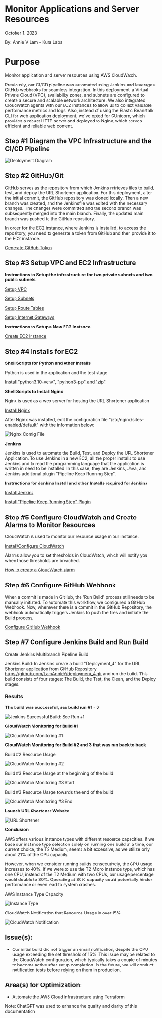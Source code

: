 # Monitor Applications and Server Resources

October 1, 2023

By:  Annie V Lam - Kura Labs

# Purpose

Monitor application and server resources using AWS CloudWatch.

Previously, our CI/CD pipeline was automated using Jenkins and leverages GitHub webhooks for seamless integration. In this deployment, a Virtual Private Cloud (VPC), availability zones, and subnets are configured to create a secure and scalable network architecture.  We also integrated CloudWatch agents with our EC2 instances to allow us to collect valuable performance metrics and logs.  Also, instead of using the Elastic Beanstalk CLI for web application deployment, we've opted for GUnicorn, which provides a robust HTTP server and deployed to Nginx, which serves efficient and reliable web content.

## Step #1 Diagram the VPC Infrastructure and the CI/CD Pipeline

![Deployment Diagram](Images/Deployment_Pipeline.png)

## Step #2 GitHub/Git

GitHub serves as the repository from which Jenkins retrieves files to build, test, and deploy the URL Shortener application.  For this deployment, after the initial commit, the GitHub repository was cloned locally. Then a new branch was created, and the Jenkinsfile was edited with the necessary changes. The changes were committed and the second branch was subsequently merged into the main branch. Finally, the updated main branch was pushed to the GitHub repository.

In order for the EC2 instance, where Jenkins is installed, to access the repository, you need to generate a token from GitHub and then provide it to the EC2 instance.

[Generate GitHub Token](https://github.com/LamAnnieV/GitHub/blob/main/Generate_GitHub_Token.md)

## Step #3 Setup VPC and EC2 Infrastructure 

**Instructions to Setup the infrastructure for two private subnets and two public subnets**

[Setup VPC](https://github.com/LamAnnieV/Setup_VPC/blob/main/1_Setup_VPC.md)

[Setup Subnets](https://github.com/LamAnnieV/Setup_VPC/blob/main/2_Setup_Subnets.md)

[Setup Route Tables](https://github.com/LamAnnieV/Setup_VPC/blob/main/3_Setup_Route_Tables.md)

[Setup Internet Gateways](https://github.com/LamAnnieV/Setup_VPC/blob/main/4_Setup_Internet_Gateways.md)

**Instructions to Setup a New EC2 Instance**

[Create EC2 Instance](https://github.com/LamAnnieV/Create_EC2_Instance/blob/main/Create_EC2_Instance.md)

## Step #4 Installs for EC2 

**Shell Scripts for Python and other installs**

Python is used in the application and the test stage

[Install "python3.10-venv", "python3-pip" and "zip"](https://github.com/LamAnnieV/Instance_Installs/blob/main/02_other_installs.sh)

**Shell Scripts to Install Nginx**

Nginx is used as a web server for hosting the URL Shortener application

[Install Nginx](https://github.com/LamAnnieV/Instance_Installs/blob/main/Install_Ngnix.sh)

After Nginx was installed, edit the configuration file "/etc/nginx/sites-enabled/default" with the information below:

![Nginx Config File](Images/update_nginx_defaultfile.png)

**Jenkins**

Jenkins is used to automate the Build, Test, and Deploy the URL Shortener Application.  To use Jenkins in a new EC2, all the proper installs to use Jenkins and to read the programming language that the application is written in need to be installed. In this case, they are Jenkins, Java, and Jenkins additional plugin "Pipeline Keep Running Step".

**Instructions for Jenkins Install and other Installs required for Jenkins**

[Install Jenkins](https://github.com/LamAnnieV/Instance_Installs/blob/main/01_jenkins_installs.sh)

[Install "Pipeline Keep Running Step" Plugin](https://github.com/LamAnnieV/Jenkins/blob/main/Install_Pipeline_Keep_Running_Step.md)

## Step #5 Configure CloudWatch and Create Alarms to Monitor Resources

CloudWatch is used to monitor our resource usage in our instance.

[Install/Configure CloudWatch](https://docs.aws.amazon.com/AmazonCloudWatch/latest/monitoring/install-CloudWatch-Agent-on-EC2-Instance-fleet.html)

Alarms allow you to set thresholds in CloudWatch, which will notify you when those thresholds are breached.

[How to create a CloudWatch alarm](https://docs.aws.amazon.com/AmazonCloudWatch/latest/monitoring/ConsoleAlarms.html)

## Step #6 Configure GitHub Webhook

When a commit is made in GitHub, the 'Run Build' process still needs to be manually initiated. To automate this workflow, we configured a GitHub Webhook. Now, whenever there is a commit in the GitHub Repository, the webhook automatically triggers Jenkins to push the files and initiate the Build process.

[Configure GitHub Webhook](https://github.com/LamAnnieV/GitHub/blob/main/Configure_GitHub_Webhook.md)


## Step #7 Configure Jenkins Build and Run Build

[Create Jenkins Multibranch Pipeline Build](https://github.com/LamAnnieV/Jenkins/blob/main/Jenkins_Multibranch_Pipeline_Build.md)

Jenkins Build:  In Jenkins create a build "Deployment_4" for the URL Shortener application from GitHub Repository https://github.com/LamAnnieV/deployment_4.git and run the build.  This build consists of four stages:  The Build, the Test, the Clean, and the Deploy stages.

### Results
**The build was successful, see build run #1 - 3**

![Jenkins Successful Build: See Run #1](Images/Jenkins_Success.png)

**CloudWatch Monitoring for Build #1**

![CloudWatch Monitoring #1](Images/CloudWatch_1.png)

**CloudWatch Monitoring for Build #2 and 3 that was run back to back**

Build #2 Resource Usage

![CloudWatch Monitoring #2](Images/CloudWatch_2.png)

Build #3 Resource Usage at the beginning of the build

![CloudWatch Monitoring #3 Start](Images/CloudWatch_3_Start.png)

Build #3 Resource Usage towards the end of the build

![CloudWatch Monitoring #3 End](Images/CloudWatch_3_End.png)



**Launch URL Shortener Website**

![URL Shortener](Images/URL_Shortener.png)

**Conclusion**

AWS offers various instance types with different resource capacities. If we base our instance type selection solely on running one build at a time, our current choice, the T2 Medium, seems a bit excessive, as we utilize only about 21% of the CPU capacity.

However, when we consider running builds consecutively, the CPU usage increases to 40%. If we were to use the T2 Micro instance type, which has one CPU, instead of the T2 Medium with two CPUs, our usage percentage would double to 80%. Operating at 80% capacity could potentially hinder performance or even lead to system crashes.

AWS Instance Type Capacity

![Instance Type](Images/instance_type.png)

CloudWatch Notification that Resource Usage is over 15%

![CloudWatch Notification](Images/CloudWatch_Notification_Build2and3.png)


## Issue(s): 

- Our initial build did not trigger an email notification, despite the CPU usage exceeding the set threshold of 15%. This issue may be related to the CloudWatch configuration, which typically takes a couple of minutes to become active after setup completion. In the future, we will conduct notification tests before relying on them in production.  
  
## Area(s) for Optimization:

-  Automate the AWS Cloud Infrastructure using Terraform

Note:  ChatGPT was used to enhance the quality and clarity of this documentation
  
